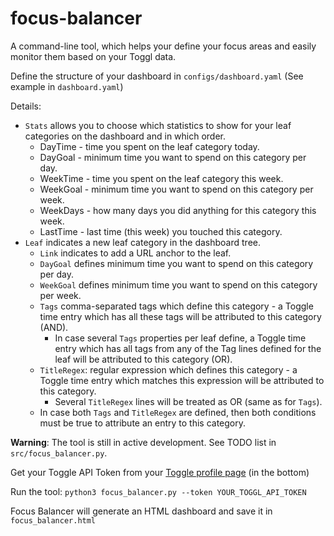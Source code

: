 # focus-balancer
A command-line tool, which helps your define your focus areas and easily monitor them based on your Toggl data.

Define the structure of your dashboard in `configs/dashboard.yaml` (See example in `dashboard.yaml`)

Details:
- `Stats` allows you to choose which statistics to show for your leaf categories on the dashboard and in which order.
    - DayTime - time you spent on the leaf category today.
    - DayGoal - minimum time you want to spend on this category per day.
    - WeekTime - time you spent on the leaf category this week.
    - WeekGoal - minimum time you want to spend on this category per week.
    - WeekDays - how many days you did anything for this category this week.
    - LastTime - last time (this week) you touched this category.
- `Leaf` indicates a new leaf category in the dashboard tree.
    - `Link` indicates to add a URL anchor to the leaf.
    - `DayGoal` defines minimum time you want to spend on this category per day.
    - `WeekGoal` defines minimum time you want to spend on this category per week.
    - `Tags` comma-separated tags which define this category - a Toggle time entry which has all these tags will be attributed to this category (AND).
        - In case several `Tags` properties per leaf define, a Toggle time entry which has all tags from any of the Tag lines defined for the leaf will be attributed to this category (OR).     
    - `TitleRegex`: regular expression which defines this category - a Toggle time entry which matches this expression will be attributed to this category.
        - Several `TitleRegex` lines will be treated as OR (same as for `Tags`).
    - In case both `Tags` and `TitleRegex` are defined, then both conditions must be true to attribute an entry to this category.  


**Warning**: The tool is still in active development. See TODO list in `src/focus_balancer.py`.

Get your Toggle API Token from your [Toggle profile page](https://toggl.com/app/profile) (in the bottom)

Run the tool: `python3 focus_balancer.py --token YOUR_TOGGL_API_TOKEN`


Focus Balancer will generate an HTML dashboard and save it in `focus_balancer.html`
    